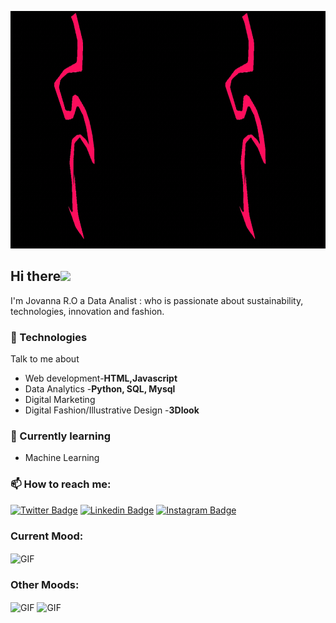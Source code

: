 <p  align="center"><img height="380" src = "https://github.com/jovannaro44/jovannaro44/blob/main/download.gif"></p>

## Hi there<img src="https://github.com/TheDudeThatCode/TheDudeThatCode/blob/master/Assets/Hi.gif" width="29px"> 

I'm Jovanna R.O a Data Analist : who is passionate about sustainability, technologies, innovation and fashion.


### 🤖 Technologies
Talk to me about
- Web development-**HTML,Javascript**
- Data Analytics -**Python, SQL, Mysql** 
- Digital Marketing 
- Digital Fashion/Illustrative Design -**3Dlook**

### 🦉 Currently learning
- Machine Learning

###  📫 How to reach me:

[![Twitter Badge](https://img.shields.io/badge/-@jovanna_ro-1ca0f1?style=flat-square&labelColor=1ca0f1&logo=twitter&logoColor=white&link=https://x.com/jovanna_ro)](https://x.com/jovanna_ro) 
[![Linkedin Badge](https://img.shields.io/badge/-Jovanna--RO-blue?style=flat-square&logo=Linkedin&logoColor=white&link=https://www.linkedin.com/in/jovanna-ro/)](https://www.linkedin.com/in/jovanna-ro/)
[![Instagram Badge](https://img.shields.io/badge/-@giawithej.ro-%23fb3958?style=flat-square&logo=instagram&logoColor=white&link=https://www.instagram.com/giawithej.ro)](https://www.instagram.com/giawithej.ro/)

### Current Mood:
<img align="center" alt="GIF" src="https://i.giphy.com/media/v1.Y2lkPTc5MGI3NjExNGV5anloN3lhODB4dTJ6dHcxYTUwMmx5bDByaTgzcHN5azZzaDZsYyZlcD12MV9pbnRlcm5hbF9naWZfYnlfaWQmY3Q9Zw/NTur7XlVDUdqM/giphy.gif" />

### Other Moods:
<img align="center" alt="GIF" src="https://media.giphy.com/media/3oEdvdHf6n0US87Tri/giphy.gif?cid=790b7611mjz10up93xnkbutihd7fpo6m16ie8kh1lnmcbgz4&ep=v1_gifs_search&rid=giphy.gif&ct=g" />
<img align="center" alt="GIF" src="https://media.giphy.com/media/xoicctrOv5aGw6mCZi/giphy.gif?cid=ecf05e478leqgdfj8oiryhy9xf60bhhz8ae94lrgpmsk8jmk&ep=v1_gifs_search&rid=giphy.gif&ct=g" /> 